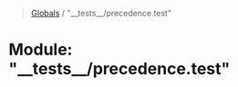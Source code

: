 > [Globals](../README.md) / "\_\_tests\_\_/precedence.test"

# Module: "\_\_tests\_\_/precedence.test"

